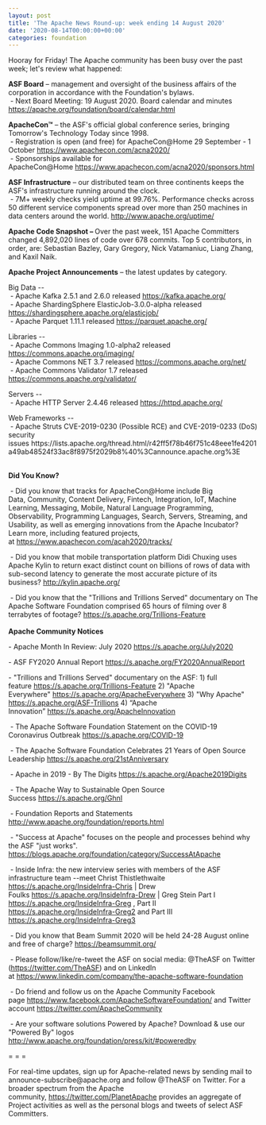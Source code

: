 ```yaml
---
layout: post
title: 'The Apache News Round-up: week ending 14 August 2020'
date: '2020-08-14T00:00:00+00:00'
categories: foundation
---
```

<p></p><p></p><p></p><p></p><p></p><p></p><p>Hooray for Friday! The Apache community has been busy over the past week; let's review what happened:</p><p><span style="font-weight: 700;">ASF Board</span>&nbsp;– management and oversight of the business affairs of the corporation in accordance with the Foundation's bylaws.<br>&nbsp;- Next Board Meeting: 19 August 2020. Board calendar and minutes <a href="https://apache.org/foundation/board/calendar.html" target="_blank">https://apache.org/foundation/board/calendar.html</a></p><p></p><p><span style="font-weight: 700;">ApacheCon™</span>&nbsp;– the ASF's official global conference series, bringing Tomorrow's Technology Today since 1998.<br>&nbsp;- Registration is open (and free) for ApacheCon@Home 29 September - 1 October&nbsp;<a href="https://www.apachecon.com/acna2020/" target="_blank">https://www.apachecon.com/acna2020/</a>&nbsp;<br>&nbsp;- Sponsorships available for ApacheCon@Home&nbsp;<a href="https://www.apachecon.com/acna2020/sponsors.html" target="_blank">https://www.apachecon.com/acna2020/sponsors.html</a>&nbsp;<br></p><p><span style="font-weight: 700;">ASF Infrastructure</span>&nbsp;– our distributed team on three continents keeps the ASF's infrastructure running around the clock.<br>&nbsp;-
 7M+ weekly checks yield uptime at 99.76%. Performance checks across 50 
different service components spread over more than 250 machines in data centers around the world.&nbsp;<a href="http://www.apache.org/uptime/" target="_blank">http://www.apache.org/uptime/</a><br></p><p><b>Apache Code Snapshot&nbsp;– </b>Over
 the past week, 151 Apache Committers changed 4,892,020 lines of 
code 
over 678 commits. Top 5 contributors, in order, are: Sebastian Bazley, Gary Gregory, Nick Vatamaniuc, <span>Liang Zhang,</span> and Kaxil Naik. &nbsp;<b> &nbsp; </b></p><p><span style="font-weight: 700;">Apache Project Announcements</span>&nbsp;– the latest updates by category.</p>Big Data --<br>&nbsp;- Apache <span class="il">Kafka</span> 2.5.1 and 2.6.0 released <a href="https://kafka.apache.org/" rel="noreferrer" target="_blank" data-saferedirecturl="https://www.google.com/url?q=https://kafka.apache.org/&amp;source=gmail&amp;ust=1597395989543000&amp;usg=AFQjCNHGaPKsD3CKQIXZ1PpvZnktZJnVIg">https://<span class="il">kafka</span>.apache.org/</a><br>&nbsp;- Apache ShardingSphere ElasticJob-3.0.0-alpha released <a href="https://shardingsphere.apache.org/elasticjob/" target="_blank">https://shardingsphere.apache.org/elasticjob/</a><br>&nbsp;- Apache Parquet 1.11.1 released <a href="https://parquet.apache.org/" target="_blank">https://parquet.apache.org/</a><br><p></p><p>Libraries --<br>&nbsp;- Apache Commons Imaging 1.0-alpha2 released <a href="https://commons.apache.org/imaging/" target="_blank">https://commons.apache.org/imaging/</a><br>&nbsp;- Apache Commons NET 3.7 released <a href="https://commons.apache.org/net/" target="_blank">https://commons.apache.org/net/</a><br>&nbsp;- Apache Commons Validator 1.7 released <a href="https://commons.apache.org/validator/" target="_blank">https://commons.apache.org/validator/</a><br></p><p></p>Servers --<br>&nbsp;- Apache HTTP Server 2.4.46 released <a href="https://httpd.apache.org/" target="_blank">https://httpd.apache.org/</a><a href="https://httpd.apache.org/" target="_blank"></a><p></p><p></p><p>Web Frameworks --<br>&nbsp;- Apache Struts&nbsp;CVE-2019-0230 (Possible RCE) and CVE-2019-0233 (DoS) security issues&nbsp;https://lists.apache.org/thread.html/r42ff5f78b46f751c48eee1fe4201a49ab48524f33ac8f8975f2029b8%40%3Cannounce.apache.org%3E&nbsp;<br></p><p><span style="font-weight: 700;"><br>Did You Know?</span></p><p>&nbsp;- Did you know that tracks for ApacheCon@Home include <span style="font-size: 14px;">Big Data,&nbsp;</span>Community, Content Delivery, Fintech, Integration,&nbsp;IoT, Machine Learning, Messaging,&nbsp;Mobile, Natural Language Programming, Observability, Programming Languages, Search,&nbsp;Servers, Streaming, and Usability, as well as emerging innovations from the Apache Incubator? Learn more, including featured projects, at&nbsp;<a href="https://www.apachecon.com/acah2020/tracks/" target="_blank">https://www.apachecon.com/acah2020/tracks/</a>&nbsp;&nbsp;</p><p>&nbsp;- Did you know that mobile transportation platform Didi Chuxing uses Apache Kylin to return exact distinct count on billions of rows of data with sub-second latency to generate the most accurate picture of its business?&nbsp;<a href="http://kylin.apache.org/" target="_blank">http://kylin.apache.org/</a>&nbsp;</p><p>&nbsp;- Did you know that the "Trillions and Trillions Served" documentary on The Apache Software Foundation comprised 65 hours of filming over 8 terrabytes of footage?&nbsp;<a href="https://s.apache.org/Trillions-Feature" target="_blank">https://s.apache.org/Trillions-Feature</a><br><span style="font-weight: 700;"><br>Apache Community Notices</span></p><p>- Apache Month In Review: July 2020 <a href="https://s.apache.org/July2020" target="_blank">https://s.apache.org/July2020</a>&nbsp;</p><p><span style="font-size: 14px;">- ASF FY2020 Annual Report </span><a href="https://s.apache.org/FY2020AnnualReport" target="_blank">https://s.apache.org/FY2020AnnualReport</a>&nbsp;</p><p>-
 "Trillions and Trillions Served" documentary on the ASF: 1) full feature&nbsp;<a href="https://s.apache.org/Trillions-Feature" target="_blank">https://s.apache.org/Trillions-Feature</a>&nbsp;2) "Apache Everywhere"&nbsp;<a href="https://s.apache.org/ApacheEverywhere" target="_blank">https://s.apache.org/ApacheEverywhere</a>&nbsp;3) "Why Apache" <a href="https://s.apache.org/ASF-Trillions" target="_blank">https://s.apache.org/ASF-Trillions</a>&nbsp;4)&nbsp;“Apache Innovation”&nbsp;<a href="https://s.apache.org/ApacheInnovation" target="_blank">https://s.apache.org/ApacheInnovation</a>&nbsp;</p><p>&nbsp;- The Apache Software Foundation Statement on the COVID-19 Coronavirus Outbreak <a href="https://s.apache.org/COVID-19" target="_blank">https://s.apache.org/COVID-19</a>&nbsp;&nbsp;</p><p>&nbsp;- The Apache Software Foundation Celebrates 21 Years of Open Source Leadership&nbsp;<a href="https://s.apache.org/21stAnniversary" rel="noreferrer" target="_blank" data-saferedirecturl="https://www.google.com/url?q=https://s.apache.org/21stAnniversary&amp;source=gmail&amp;ust=1586580638108000&amp;usg=AFQjCNHhBfHrSsg8TFX4Lwsa4GFZdonhcA">https://s.apache.org/21stAnniv<wbr>ersary</a></p><p>&nbsp;- Apache in 2019 - By The Digits&nbsp;<a href="https://s.apache.org/Apache2019Digits">https://s.apache.org/Apache2019Digits</a></p><p>&nbsp;- The Apache Way to Sustainable Open Source Success&nbsp;<a href="https://s.apache.org/GhnI">https://s.apache.org/GhnI</a></p><p>&nbsp;- Foundation Reports and Statements <a href="http://www.apache.org/foundation/reports.html" target="_blank">http://www.apache.org/foundation/reports.html</a><br></p><p>&nbsp;- "Success at Apache" focuses on the people and processes behind why the ASF "just works". <a href="https://blogs.apache.org/foundation/category/SuccessAtApache" target="_blank">https://blogs.apache.org/foundation/category/SuccessAtApache</a><br></p><div><p>&nbsp;- Inside Infra: the new interview series with members of the ASF infrastructure team --meet Christ Thistlethwaite <a href="https://s.apache.org/InsideInfra-Chris" target="_blank">https://s.apache.org/InsideInfra-Chris</a>&nbsp;| Drew Foulks&nbsp;<a href="https://s.apache.org/InsideInfra-Drew" rel="noreferrer" target="_blank" data-saferedirecturl="https://www.google.com/url?q=https://s.apache.org/InsideInfra-Drew&amp;source=gmail&amp;ust=1588339104628000&amp;usg=AFQjCNF9dVEn48pV7o9HBG14sP9uprU8Xw">https://s.apache.org/InsideInf<wbr>ra-Drew</a>&nbsp;| Greg Stein Part I <a href="https://s.apache.org/InsideInfra-Greg" target="_blank">https://s.apache.org/InsideInfra-Greg</a> , Part II <a href="https://s.apache.org/InsideInfra-Greg2" target="_blank">https://s.apache.org/InsideInfra-Greg2</a> and Part III <a href="https://s.apache.org/InsideInfra-Greg3" target="_blank">https://s.apache.org/InsideInfra-Greg3</a></p></div><div><p>&nbsp;- Did you know that Beam Summit 2020 will be held 24-28 August online and free of charge? <a href="https://beamsummit.org/" target="_blank">https://beamsummit.org/</a><br></p><p>&nbsp;- Please follow/like/re-tweet the ASF on social media: @TheASF on Twitter (<a href="https://twitter.com/TheASF">https://twitter.com/TheASF</a>) and on LinkedIn at&nbsp;<a href="https://www.linkedin.com/company/the-apache-software-foundation">https://www.linkedin.com/company/the-apache-software-foundation</a></p><p>&nbsp;- Do friend and follow us on the Apache Community Facebook page&nbsp;<a href="https://www.facebook.com/ApacheSoftwareFoundation/">https://www.facebook.com/ApacheSoftwareFoundation/</a>&nbsp;and Twitter account&nbsp;<a href="https://twitter.com/ApacheCommunity">https://twitter.com/ApacheCommunity</a></p></div><div>&nbsp;- Are your software solutions Powered by Apache? Download &amp; use our "Powered By" logos <a href="http://www.apache.org/foundation/press/kit/#poweredby" target="_blank">http://www.apache.org/foundation/press/kit/#poweredby</a><br></div><p><span class="LrzXr"></span><span class="LrzXr"></span></p><div><p>= = =</p><p>For
 real-time updates, sign up for Apache-related news by sending mail to 
announce-subscribe@apache.org and follow @TheASF on Twitter. For a 
broader spectrum from the Apache community,&nbsp;<a href="https://twitter.com/PlanetApache">https://twitter.com/PlanetApache</a>&nbsp;provides an aggregate of Project activities as well as the personal blogs and tweets of select ASF Committers.</p></div><p></p><p></p><p></p><p></p><p></p><p></p>
